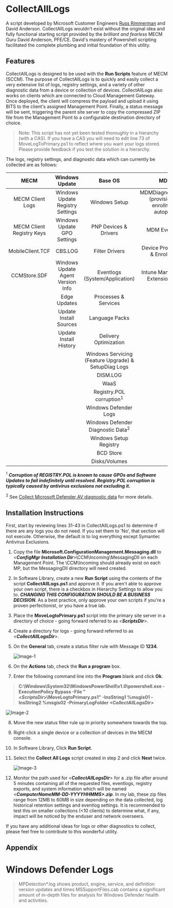 # CollectAllLogs
A script developed by Microsoft Customer Engineers [Russ Rimmerman](mailto://russ.rimmerman@microsoft.com) and David Anderson. CollectAllLogs wouldn't exist without the original idea and fully functional starting script provided by the *brilliant and fearless* MECM Guru David Anderson, PFE/CE.  David's mastery of Powershell scripting facilitated the complete plumbing and initial foundation of this utility.
## Features
CollectAllLogs is designed to be used with the **Run Scripts** feature of MECM (SCCM). The purpose of CollectAllLogs is to quickly and easily collect a very extensive list of logs, registry settings, and a variety of other diagnostic data from a device or collection of devices.  CollectAllLogs also works on clients which are connected to Cloud Management Gateway. Once deployed, the client will compress the payload and upload it using BITS to the client's assigned Management Point. Finally, a status message will be sent, triggering the parent site server to copy the compressed ZIP file from the Management Point to a configurable destination directory of choice.

>Note: This script has not yet been tested thoroughly in a hierarchy (with a CAS).  If you have a CAS you will need to edit line 73 of MoveLogToPrimary.ps1 to reflect where you want your logs stored. Please provide feedback if you test the solution in a hierarchy.

The logs, registry settings, and diagnostic data which can currently be collected are as follows:

| MECM | Windows Update | Base OS |        MDM       |    Office365   |3rd Party|
|:-------------:|:----------------:|:-------------:|:------------------:|:-----------:|:---------:|
|MECM Client Logs|Windows Update Registry Settings|Windows Setup|MDMDiagnosticsTool \(provisioning, enrollment, autopilot\)|OneDrive Logs|Symantec Antivirus Exclusions|
|MECM Client Registry Keys|Windows Update GPO Settings|PNP Devices & Drivers|MDM Eventlogs | | | |
|MobileClient.TCF|CBS.LOG         |Filter Drivers|Device Provisioning & Enrollment | | |
|CCMStore.SDF |Windows Update Agent Version Info|Eventlogs (System/Application)|Intune Management Extension Logs| | |
|             |Edge Updates |Processes & Services|| | |
|             |Update Install Sources|Language Packs| | | |
|             |Update Install History|Delivery Optimization||||
|             |                |Windows Servicing (Feature Upgrade) & SetupDiag Logs| | | |
|             |                |DISM.LOG   | | | |
|             |                |WaaS | | | |
|             |                |Registry.POL corruption<sup>1</sup> | | | |
|             |                |Windows Defender Logs | | | |
|             |                |Windows Defender Diagnostic Data<sup>2</sup>| | | |
|             |                |Windows Setup Registry | | | | 
|             |                |BCD Store| | | |
|             |                |Disks/Volumes| | | |


<sup>1</sup> ***Corruption of REGISTRY.POL is known to cause GPOs and Software Updates to fail indefinitely until resolved. Registry.POL corruption is typically caused by antivirus exclusions not excluding it.***

<sup>2</sup> See [Collect Microsoft Defender AV diagnostic data](https://docs.microsoft.com/en-us/windows/security/threat-protection/microsoft-defender-antivirus/collect-diagnostic-data) for more details.

## Installation Instructions

First, start by reviewing lines 31-43 in CollectAllLogs.ps1 to determine if there are any logs you do not need.  If you set them to 'No', that section will not execute.  Otherwise, the default is to log everything except Symantec Antivirus Exclusions.

1. Copy the file **Microsoft.ConfigurationManagement.Messaging.dll** to \<***ConfigMgr Installation Dir***\>\CCM\Incoming\MessagingDll on each Management Point. The \CCM\Incoming should already exist on each MP, but the MessagingDll directory will need created.
2. In Software Library, create a new **Run Script** using the contents of the script **CollectAllLogs.ps1** and approve it. If you aren't able to approve your own script, there is a checkbox in Hierarchy Settings to allow you to. ***CHANGING THIS CONFIGURATION SHOULD BE A BUSINESS DECISION***. As a best practice, only approve your own scripts if you're a proven perfectionist, or you have a true lab.
3. Place the **MoveLogtoPrimary.ps1** script into the primary site server in a directory of choice - going forward referred to as \<***ScriptsDir***\>.
4. Create a directory for logs - going forward referred to as \<***CollectAllLogsDir***\>.
5. On the **General** tab, create a status filter rule with Message ID **1234**.

   ![Image-1](https://rimcoblob.blob.core.windows.net/blogimg/CollectAllLogs/img1.png "Image-1")

6. On the **Actions** tab, check the **Run a program** box.
7. Enter the following command line into the **Program** blank and click **Ok**.

  > **C:\Windows\System32\WindowsPowerShell\v1.0\powershell.exe -ExecutionPolicy Bypass -File "\<***ScriptsDir***\>\MoveLogtoPrimary.ps1" -InsString1 %msgis01 -InsString2 %msgis02 -PrimaryLogFolder ***\<CollectAllLogsDir\>*****


   ![Image-2](https://rimcoblob.blob.core.windows.net/blogimg/CollectAllLogs/img3.png "Image-2")

8. Move the new status filter rule up in priority somewhere towards the top.
9. Right-click a single device or a collection of devices in the MECM console.
10. In Software Library, Click **Run Script**.
11. Select the **Collect All Logs** script created in step 2 and click **Next** twice.

    ![Image-3](https://rimcoblob.blob.core.windows.net/blogimg/CollectAllLogs/img2.png "Image-3")

12. Monitor the path used for \<***CollectAllLogsDir***\> for a .zip file after around 5 minutes containing all of the requested files, eventlogs, registry exports, and system information which will be named \<***ComputerNameMM-DD-YYYYHHMMS\>.zip***.  In my lab, these zip files range from 12MB to 60MB in size depending on the data collected, log historical retention settings and eventlog settings.  It is recommended to test this on smaller collections (<10 clients) to determine what, if any, impact will be noticed by the enduser and network overseers.

If you have any additional ideas for logs or other diagnostics to collect, please feel free to contribute to this wonderful utility.

## Appendix
# Windows Defender Logs

>MPDetection*.log shows product, engine, service, and definition version updates and times
>MSSupportFiles.cab contains a significant amount of in-depth files for analysis for Windows Defender health and activities.